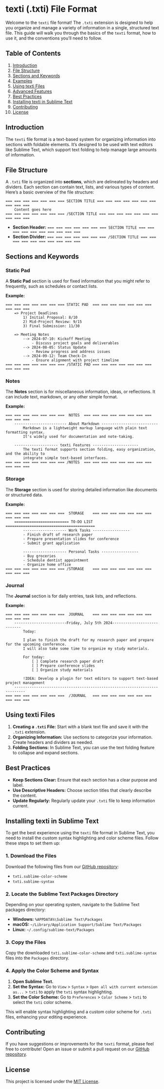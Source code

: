 # texti (.txti) File Format

Welcome to the `texti` file format! The `.txti` extension is designed to help you organize and manage a variety of information in a single, structured text file. This guide will walk you through the basics of the `texti` format, how to use it, and the conventions you’ll need to follow.

## Table of Contents

1. [Introduction](#introduction)
2. [File Structure](#file-structure)
3. [Sections and Keywords](#sections-and-keywords)
4. [Examples](#examples)
5. [Using texti Files](#using-texti-files)
6. [Advanced Features](#advanced-features)
7. [Best Practices](#best-practices)
8. [Installing texti in Sublime Text](#installing-texti-in-sublime-text)
9. [Contributing](#contributing)
10. [License](#license)

## Introduction

The `texti` file format is a text-based system for organizing information into sections with foldable elements. It’s designed to be used with text editors like Sublime Text, which support text folding to help manage large amounts of information.

## File Structure

A `.txti` file is organized into **sections**, which are delineated by headers and dividers. Each section can contain text, lists, and various types of content. Here’s a basic overview of the file structure:

```plaintext
=== === === === === === === SECTION TITLE === === === === === === === === === ===
    Content goes here
=== === === === === === === /SECTION TITLE === === === === === === === === === ===
```

- **Section Header:** `=== === === === === === === SECTION TITLE === === === === === === === === === ===`
- **Section Divider:** `=== === === === === === === /SECTION TITLE === === === === === === === === === ===`

## Sections and Keywords

### Static Pad

A **Static Pad** section is used for fixed information that you might refer to frequently, such as schedules or contact lists.

**Example:**

```plaintext
=== === === === === === === STATIC PAD  === === === === === === === === === ===
    => Project Deadlines
        1) Initial Proposal: 8/10
        2) Mid-Project Review: 9/15
        3) Final Submission: 11/30

    => Meeting Notes
        --> 2024-07-10: Kickoff Meeting
            - Discuss project goals and deliverables
        --> 2024-08-05: Status Update
            - Review progress and address issues
        --> 2024-09-12: Team Check-In
            - Ensure alignment with project timeline
=== === === === === === === /STATIC PAD === === === === === === === === === ===
```

### Notes

The **Notes** section is for miscellaneous information, ideas, or reflections. It can include text, markdown, or any other simple format.

**Example:**

```plaintext
=== === === === === === ===  NOTES  === === === === === === === === === === ===
    ------------------------ About Markdown --------------------------
        Markdown is a lightweight markup language with plain text formatting syntax.
        It's widely used for documentation and note-taking.

    -------------------- texti Features ---------------------
        The texti format supports section folding, easy organization, and the ability to
        integrate simple text-based interfaces.
=== === === === === === === /NOTES  === === === === === === === === === === ===
```

### Storage

The **Storage** section is used for storing detailed information like documents or structured data.

**Example:**

```plaintext
=== === === === === === ===  STORAGE    === === === === === === === === === ===
    ========================= TO-DO LIST =========================================
        -------------------- Work Tasks -----------------
        - Finish draft of research paper
        - Prepare presentation slides for conference
        - Submit grant application

        -------------------- Personal Tasks -----------------
        - Buy groceries
        - Schedule dentist appointment
        - Organize home office
=== === === === === === === /STORAGE    === === === === === === === === === ===
```

### Journal

The **Journal** section is for daily entries, task lists, and reflections.

**Example:**

```plaintext
=== === === === === === ===  JOURNAL    === === === === === === === === === ===
    ------------------------Friday, July 5th 2024----------------------------
        Today:

        I plan to finish the draft for my research paper and prepare for the upcoming conference.
        I will also take some time to organize my study materials.

        For today:
            [ ] Complete research paper draft
            [ ] Prepare conference slides
            [ ] Organize study materials

        !IDEA: Develop a plugin for text editors to support text-based project management
    ---------------------------------------------------------------------------
=== === === === === === ===  /JOURNAL   === === === === === === === === === ===
```

## Using texti Files

1. **Creating a `.txti` File:** Start with a blank text file and save it with the `.txti` extension.
2. **Organizing Information:** Use sections to categorize your information. Create headers and dividers as needed.
3. **Folding Sections:** In Sublime Text, you can use the text folding feature to collapse and expand sections.

## Best Practices

- **Keep Sections Clear:** Ensure that each section has a clear purpose and label.
- **Use Descriptive Headers:** Choose section titles that clearly describe the content.
- **Update Regularly:** Regularly update your `.txti` file to keep information current.

## Installing texti in Sublime Text

To get the best experience using the `texti` file format in Sublime Text, you need to install the custom syntax highlighting and color scheme files. Follow these steps to set them up:

### 1. Download the Files

Download the following files from our [GitHub repository](https://github.com/trevortomesh/texti):
- `txti.sublime-color-scheme`
- `txti.sublime-syntax`

### 2. Locate the Sublime Text Packages Directory

Depending on your operating system, navigate to the Sublime Text packages directory:

- **Windows:** `%APPDATA%\Sublime Text\Packages`
- **macOS:** `~/Library/Application Support/Sublime Text/Packages`
- **Linux:** `~/.config/sublime-text/Packages`

### 3. Copy the Files

Copy the downloaded `txti.sublime-color-scheme` and `txti.sublime-syntax` files into the `Packages` directory.

### 4. Apply the Color Scheme and Syntax

1. **Open Sublime Text.**
2. **Set the Syntax:** Go to `View` > `Syntax` > `Open all with current extension as...` > `txti` to apply the `txti` syntax highlighting.
3. **Set the Color Scheme:** Go to `Preferences` > `Color Scheme` > `txti` to select the `txti` color scheme.

This will enable syntax highlighting and a custom color scheme for `.txti` files, enhancing your editing experience.

## Contributing

If you have suggestions or improvements for the `texti` format, please feel free to contribute! Open an issue or submit a pull request on our [GitHub repository](https://github.com/trevortomesh/texti).

## License

This project is licensed under the [MIT License](LICENSE).
